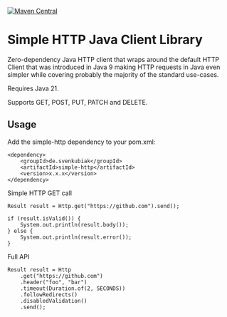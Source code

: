 [![Maven Central](https://maven-badges.herokuapp.com/maven-central/de.svenkubiak/simple-http/badge.svg)](https://mvnrepository.com/artifact/de.svenkubiak/simple-http)

Simple HTTP Java Client Library
================

Zero-dependency Java HTTP client that wraps around the default HTTP Client that was introduced in Java 9 making HTTP requests in Java even simpler while covering probably the majority of the standard use-cases.


Requires Java 21.


Supports GET, POST, PUT, PATCH and DELETE.

Usage
------------------

Add the simple-http dependency to your pom.xml:

```
<dependency>
    <groupId>de.svenkubiak</groupId>
    <artifactId>simple-http</artifactId>
    <version>x.x.x</version>
</dependency>
```

Simple HTTP GET call

```
Result result = Http.get("https://github.com").send();

if (result.isValid()) {
    System.out.println(result.body());
} else {
    System.out.println(result.error());
}
```

Full API

```
Result result = Http
    .get("https://github.com")
    .header("foo", "bar")
    .timeout(Duration.of(2, SECONDS))
    .followRedirects()
    .disabledValidation()
    .send();
```